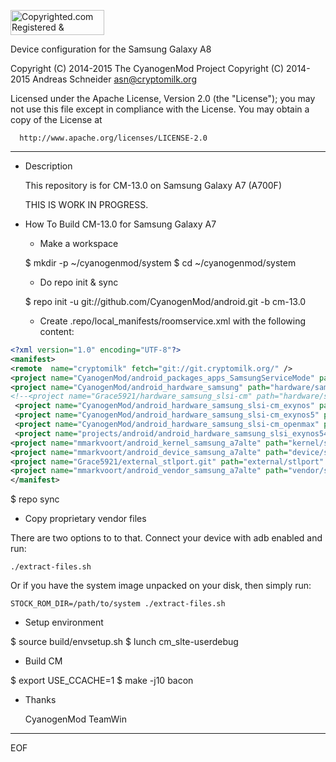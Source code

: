 <a target="_blank" href="http://www.copyrighted.com/copyrights/view/0dl4-b1qo-4lxw-lsut"><img border="0" alt="Copyrighted.com Registered &amp; Protected 
0DL4-B1QO-4LXW-LSUT" title="Copyrighted.com Registered &amp; Protected 
0DL4-B1QO-4LXW-LSUT" width="150" height="40" src="http://static.copyrighted.com/images/seal.gif" /></a>

Device configuration for the Samsung Galaxy A8

Copyright (C) 2014-2015 The CyanogenMod Project
Copyright (C) 2014-2015 Andreas Schneider <asn@cryptomilk.org>

 Licensed under the Apache License, Version 2.0 (the "License");
 you may not use this file except in compliance with the License.
 You may obtain a copy of the License at

      http://www.apache.org/licenses/LICENSE-2.0

------------------------------------------------------------------

* Description

  This repository is for CM-13.0 on Samsung Galaxy A7 (A700F)

    THIS IS WORK IN PROGRESS.


* How To Build CM-13.0 for Samsung Galaxy A7

  - Make a workspace

  $ mkdir -p ~/cyanogenmod/system
  $ cd ~/cyanogenmod/system


  - Do repo init & sync

  $ repo init -u git://github.com/CyanogenMod/android.git -b cm-13.0


  - Create .repo/local_manifests/roomservice.xml with the following content:


```xml
<?xml version="1.0" encoding="UTF-8"?>
<manifest>
<remote  name="cryptomilk" fetch="git://git.cryptomilk.org/" />
<project name="CyanogenMod/android_packages_apps_SamsungServiceMode" path="packages/apps/SamsungServiceMode" remote="github" />
<project name="CyanogenMod/android_hardware_samsung" path="hardware/samsung" remote="github" revision="cm-13.0" />
<!--<project name="Grace5921/hardware_samsung_slsi-cm" path="hardware/samsung_slsi-cm" remote="github" revision="cm-13.0" />-->
 <project name="CyanogenMod/android_hardware_samsung_slsi-cm_exynos" path="hardware/samsung_slsi-cm/exynos" revesion="cm-13.0" />
 <project name="CyanogenMod/android_hardware_samsung_slsi-cm_exynos5" path="hardware/samsung_slsi-cm/exynos5" />
 <project name="CyanogenMod/android_hardware_samsung_slsi-cm_openmax" path="hardware/samsung_slsi-cm/openmax" remote="cryptomilk" />
 <project name="projects/android/android_hardware_samsung_slsi_exynos5430" path="hardware/samsung_slsi/exynos5430" remote="cryptomilk"  />
<project name="mmarkvoort/android_kernel_samsung_a7alte" path="kernel/samsung/a7alte" remote="github" revision="cm-13.0"/>
<project name="mmarkvoort/android_device_samsung_a7alte" path="device/samsung/a7alte" remote="github" revision="cm-13.0" />
<project name="Grace5921/external_stlport.git" path="external/stlport" remote="github" revision="cm-13.0" />
<project name="mmarkvoort/android_vendor_samsung_a7alte" path="vendor/samsung/a7alte" remote="github" revision="cm-13.0" />
</manifest>
```


  $ repo sync

  - Copy proprietary vendor files

  There are two options to to that. Connect your device with adb enabled and run:

    ./extract-files.sh

  Or if you have the system image unpacked on your disk, then simply run:

    STOCK_ROM_DIR=/path/to/system ./extract-files.sh

  - Setup environment

  $ source build/envsetup.sh
  $ lunch cm_slte-userdebug


  - Build CM

  $ export USE_CCACHE=1
  $ make -j10 bacon


* Thanks

  CyanogenMod
  TeamWin

----
EOF
